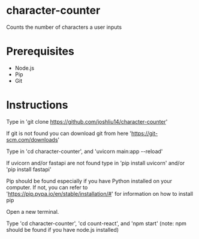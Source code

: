 # character-counter
Counts the number of characters a user inputs
# Prerequisites
- Node.js
- Pip
- Git

# Instructions
Type in 'git clone https://github.com/joshliu14/character-counter'

If git is not found you can download git from here 'https://git-scm.com/downloads'

Type in 'cd character-counter', and 'uvicorn main:app --reload'

If uvicorn and/or fastapi are not found type in 'pip install uvicorn' and/or 'pip install fastapi'

Pip should be found especially if you have Python installed on your computer. If not, you can refer to 'https://pip.pypa.io/en/stable/installation/#'
for information on how to install pip

Open a new terminal.

Type 'cd character-counter', 'cd count-react', and 'npm start' (note: npm should be found if you have node.js installed)
